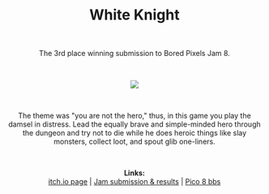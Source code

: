 <h1 align="center">White Knight</h1>
</br>
<p align="center">
    The 3rd place winning submission to Bored Pixels Jam 8.
</p>
</br>
<p align="center">
  <img src="https://img.itch.zone/aW1hZ2UvMTEzNDAyNS82NTg3MjIyLnBuZw==/347x500/VxiNBc.png"/>
</p>

</br>

<p align="center">
The theme was "you are not the hero," thus, in this game you play the damsel in distress. Lead the equally brave and simple-minded hero through the dungeon and try not to die while he does heroic things like slay monsters, collect loot, and spout glib one-liners.
</p>

</br>

<p align="center">
  <b>Links:</b><br>
  <a href="https://tllangham.itch.io/white-knight">itch.io page</a> | 
  <a href="https://itch.io/jam/bored-pixels-jam-8/rate/1134025">Jam submission & results</a> | 
  <a href="https://www.lexaloffle.com/bbs/?tid=44226">Pico 8 bbs</a>
  <br><br>
</p>

